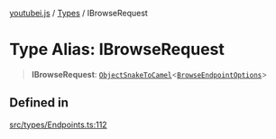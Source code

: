 [youtubei.js](../../../README.md) / [Types](../README.md) / IBrowseRequest

# Type Alias: IBrowseRequest

> **IBrowseRequest**: [`ObjectSnakeToCamel`](ObjectSnakeToCamel.md)\<[`BrowseEndpointOptions`](BrowseEndpointOptions.md)\>

## Defined in

[src/types/Endpoints.ts:112](https://github.com/LuanRT/YouTube.js/blob/eb21af33db708f0355f4fb15881f5d4fabc7b06c/src/types/Endpoints.ts#L112)
